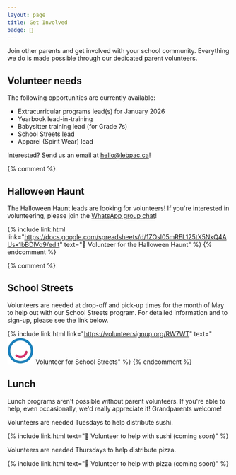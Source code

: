 ```yaml
---
layout: page
title: Get Involved
badge: 🙌
---
```


Join other parents and get involved with your school community. Everything we do is made possible through our dedicated parent volunteers.

## Volunteer needs

The following opportunities are currently available:

- Extracurricular programs lead(s) for January 2026
- Yearbook lead-in-training
- Babysitter training lead (for Grade 7s)
- School Streets lead
- Apparel (Spirit Wear) lead

Interested? Send us an email at [hello@lebpac.ca](mailto:hello@lebpac.ca)!

{% comment %}
## Halloween Haunt

The Halloween Haunt leads are looking for volunteers! If you're interested in volunteering, please join the [WhatsApp group chat](https://chat.whatsapp.com/BwynZctcTWX6mHmWlXPa03)!

{% include link.html link="https://docs.google.com/spreadsheets/d/1ZOsl05mREL125tX5NkQ4AUsx1bBDlVo9/edit" text="🎃 Volunteer for the Halloween Haunt" %}
{% endcomment %}

{% comment %}
## School Streets

Volunteers are needed at drop-off and pick-up times for the month of May to help out with our School Streets program. For detailed information and to sign-up, please see the link below.

{% include link.html link="https://volunteersignup.org/RW7WT" text="![Walk Bike Roll](/assets/img/wbr_logo.png) Volunteer for School Streets" %}
{% endcomment %}

## Lunch

Lunch programs aren't possible without parent volunteers. If you're able to help, even occasionally, we'd really appreciate it! Grandparents welcome!

Volunteers are needed Tuesdays to help distribute sushi.

{% include link.html text="🍣 Volunteer to help with sushi (coming soon)" %}

Volunteers are needed Thursdays to help distribute pizza.

{% include link.html text="🍕 Volunteer to help with pizza (coming soon)" %}